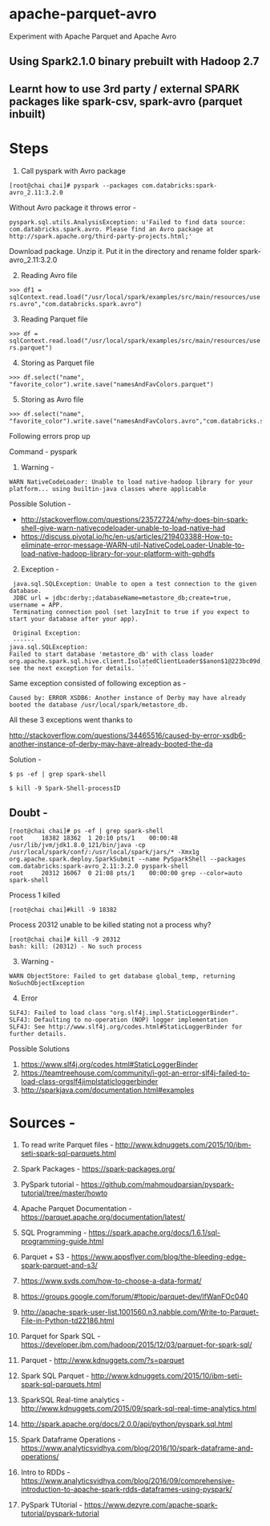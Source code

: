 # apache-parquet-avro
Experiment with Apache Parquet and Apache Avro

## Using Spark2.1.0 binary prebuilt with Hadoop 2.7

## Learnt how to use 3rd party / external SPARK packages like spark-csv, spark-avro (parquet inbuilt)

# Steps 
1. Call pyspark with Avro package  

`[root@chai chai]# pyspark --packages com.databricks:spark-avro_2.11:3.2.0`

Without Avro package it throws error -
```
pyspark.sql.utils.AnalysisException: u'Failed to find data source: com.databricks.spark.avro. Please find an Avro package at http://spark.apache.org/third-party-projects.html;'
```

Download package. Unzip it. Put it in the directory and rename folder spark-avro_2.11:3.2.0

2. Reading Avro file  

`>>> df1 = sqlContext.read.load("/usr/local/spark/examples/src/main/resources/users.avro","com.databricks.spark.avro")`


3. Reading Parquet file

`>>> df = sqlContext.read.load("/usr/local/spark/examples/src/main/resources/users.parquet")`


4. Storing as Parquet file
```
>>> df.select("name", "favorite_color").write.save("namesAndFavColors.parquet")
```


5. Storing as Avro file
```
>>> df.select("name", "favorite_color").write.save("namesAndFavColors.avro","com.databricks.spark.avro")
```


Following errors prop up

Command - pyspark

1. Warning -

`WARN NativeCodeLoader: Unable to load native-hadoop library for your platform... using builtin-java classes where applicable`

Possible Solution - 
+ http://stackoverflow.com/questions/23572724/why-does-bin-spark-shell-give-warn-nativecodeloader-unable-to-load-native-had
+ https://discuss.pivotal.io/hc/en-us/articles/219403388-How-to-eliminate-error-message-WARN-util-NativeCodeLoader-Unable-to-load-native-hadoop-library-for-your-platform-with-gphdfs 

2. Exception -

```
 java.sql.SQLException: Unable to open a test connection to the given database. 
 JDBC url = jdbc:derby:;databaseName=metastore_db;create=true, username = APP. 
 Terminating connection pool (set lazyInit to true if you expect to start your database after your app). 

 Original Exception: 
 ------
java.sql.SQLException: 
Failed to start database 'metastore_db' with class loader org.apache.spark.sql.hive.client.IsolatedClientLoader$$anon$1@223bc09d, 
see the next exception for details. ```
```

Same exception consisted of following exception as -

`Caused by: ERROR XSDB6: Another instance of Derby may have already booted the database /usr/local/spark/metastore_db.`

All these 3 exceptions went thanks to 

http://stackoverflow.com/questions/34465516/caused-by-error-xsdb6-another-instance-of-derby-may-have-already-booted-the-da

Solution -
```
$ ps -ef | grep spark-shell

$ kill -9 Spark-Shell-processID
```

## Doubt -
```
[root@chai chai]# ps -ef | grep spark-shell
root     18382 18362  1 20:10 pts/1    00:00:48 /usr/lib/jvm/jdk1.8.0_121/bin/java -cp /usr/local/spark/conf/:/usr/local/spark/jars/* -Xmx1g org.apache.spark.deploy.SparkSubmit --name PySparkShell --packages com.databricks:spark-avro_2.11:3.2.0 pyspark-shell
root     20312 16067  0 21:08 pts/1    00:00:00 grep --color=auto spark-shell
```

Process 1 killed

`[root@chai chai]#kill -9 18382`

Process 20312 unable to be killed stating not a process why?

```
[root@chai chai]# kill -9 20312
bash: kill: (20312) - No such process
```


3. Warning -

`WARN ObjectStore: Failed to get database global_temp, returning NoSuchObjectException`


4. Error
```
SLF4J: Failed to load class "org.slf4j.impl.StaticLoggerBinder".
SLF4J: Defaulting to no-operation (NOP) logger implementation
SLF4J: See http://www.slf4j.org/codes.html#StaticLoggerBinder for further details.
```

Possible Solutions 
1. https://www.slf4j.org/codes.html#StaticLoggerBinder 
2. https://teamtreehouse.com/community/i-got-an-error-slf4j-failed-to-load-class-orgslf4jimplstaticloggerbinder 
3. http://sparkjava.com/documentation.html#examples




# Sources - 

1. To read write Parquet files - http://www.kdnuggets.com/2015/10/ibm-seti-spark-sql-parquets.html

2. Spark Packages - https://spark-packages.org/

3. PySpark tutorial - https://github.com/mahmoudparsian/pyspark-tutorial/tree/master/howto 

4. Apache Parquet Documentation - https://parquet.apache.org/documentation/latest/

5. SQL Programming - https://spark.apache.org/docs/1.6.1/sql-programming-guide.html

6. Parquet + S3 - https://www.appsflyer.com/blog/the-bleeding-edge-spark-parquet-and-s3/ 

7. https://www.svds.com/how-to-choose-a-data-format/ 

8. https://groups.google.com/forum/#!topic/parquet-dev/lfWanFOc040

9. http://apache-spark-user-list.1001560.n3.nabble.com/Write-to-Parquet-File-in-Python-td22186.html 

10. Parquet for Spark SQL - https://developer.ibm.com/hadoop/2015/12/03/parquet-for-spark-sql/ 

11. Parquet - http://www.kdnuggets.com/?s=parquet

12. Spark SQL Parquet - http://www.kdnuggets.com/2015/10/ibm-seti-spark-sql-parquets.html

13. SparkSQL Real-time analytics - http://www.kdnuggets.com/2015/09/spark-sql-real-time-analytics.html

14. http://spark.apache.org/docs/2.0.0/api/python/pyspark.sql.html

15. Spark Dataframe Operations - https://www.analyticsvidhya.com/blog/2016/10/spark-dataframe-and-operations/ 

16. Intro to RDDs - https://www.analyticsvidhya.com/blog/2016/09/comprehensive-introduction-to-apache-spark-rdds-dataframes-using-pyspark/ 

17. PySpark TUtorial - https://www.dezyre.com/apache-spark-tutorial/pyspark-tutorial 
